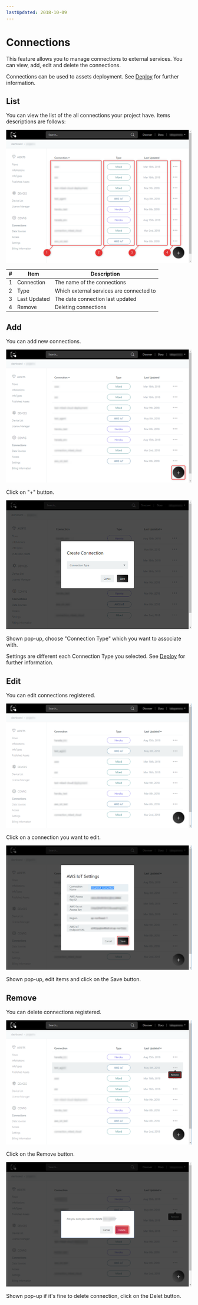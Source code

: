 ```yaml
---
lastUpdated: 2018-10-09
---
```


# Connections

This feature allows you to manage connections to external services. You can view, add, edit and delete the connections.

Connections can be used to assets deployment. See [Deploy](../Deploy/index.md) for further information.

## List

You can view the list of the all connections your project have. Items descriptions are follows:

![listOfConnections](./../../img/Config/Config-listOfConnections.png)

| # | Item | Description |
| --- | --- | --- |
| 1 | Connection | The name of the connections |
| 2 | Type | Which external services are connected to |
| 3 | Last Updated | The date connection last updated |
| 4 | Remove | Deleting connections |

## Add

You can add new connections.

![addConnections](./../../img/Config/Config-addConnections.png)

Click on "+" button.

![chooseConnectionType](./../../img/Config/Config-chooseConnectionType.png)

Shown pop-up, choose "Connection Type" which you want to associate with.

Settings are different each Connection Type you selected. See [Deploy](../Deploy/index.md) for further information.

## Edit

You can edit connections registered.

![editConnections01](./../../img/Config/Config-editConnections01.png)

Click on a connection you want to edit. 

![editConnections02](./../../img/Config/Config-editConnections02.png)

Shown pop-up, edit items and click on the Save button.

## Remove

You can delete connections registered.

![removeConnections01](./../../img/Config/Config-removeConnections01.png)

Click on the Remove button.

![removeConnections02](./../../img/Config/Config-removeConnections02.png)

Shown pop-up if it's fine to delete connection, click on the Delet button.